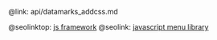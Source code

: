 @link: api/datamarks_addcss.md

@seolinktop: [js framework](https://webix.com)
@seolink: [javascript menu library](https://webix.com/widget/menu/)